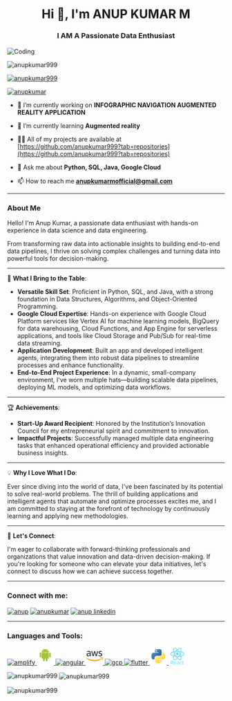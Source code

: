 <h1 align="center">Hi 👋, I'm ANUP KUMAR M</h1>
<h3 align="center">I AM A Passionate Data Enthusiast</h3>
<img align="center" alt="Coding" width="1000" src="https://cdn.dribbble.com/users/1708816/screenshots/15637256/media/f9826f0af8a49462f048262a8502035b.gif">

<p align="left"> <img src="https://komarev.com/ghpvc/?username=anupkumar999&label=Profile%20views&color=0e75b6&style=flat" alt="anupkumar999" /> </p>

<p align="left"> <a href="https://github.com/ryo-ma/github-profile-trophy"><img src="https://github-profile-trophy.vercel.app/?username=anupkumar999" alt="anupkumar999" /></a> </p>

<p align="left"> <a href="https://twitter.com/anupkumar" target="blank"><img src="https://img.shields.io/twitter/follow/anupkumar?logo=twitter&style=for-the-badge" alt="anupkumar" /></a> </p>

- 🔭 I’m currently working on **INFOGRAPHIC NAVIGATION AUGMENTED REALITY APPLICATION**

- 🌱 I’m currently learning **Augmented reality**

- 👨‍💻 All of my projects are available at [https://github.com/anupkumar999?tab=repositories](https://github.com/anupkumar999?tab=repositories)

- 💬 Ask me about **Python, SQL, Java, Google Cloud**

- 📫 How to reach me **anupkumarmofficial@gmail.com**

---

### About Me

Hello! I'm Anup Kumar, a passionate data enthusiast with hands-on experience in data science and data engineering.

From transforming raw data into actionable insights to building end-to-end data pipelines, I thrive on solving complex challenges and turning data into powerful tools for decision-making.

---

🌟 **What I Bring to the Table**:

- **Versatile Skill Set**: Proficient in Python, SQL, and Java, with a strong foundation in Data Structures, Algorithms, and Object-Oriented Programming.
- **Google Cloud Expertise**: Hands-on experience with Google Cloud Platform services like Vertex AI for machine learning models, BigQuery for data warehousing, Cloud Functions, and App Engine for serverless applications, and tools like Cloud Storage and Pub/Sub for real-time data streaming.
- **Application Development**: Built an app and developed intelligent agents, integrating them into robust data pipelines to streamline processes and enhance functionality.
- **End-to-End Project Experience**: In a dynamic, small-company environment, I've worn multiple hats—building scalable data pipelines, deploying ML models, and optimizing data workflows.

---

🏆 **Achievements**:

- **Start-Up Award Recipient**: Honored by the Institution’s Innovation Council for my entrepreneurial spirit and commitment to innovation.
- **Impactful Projects**: Successfully managed multiple data engineering tasks that enhanced operational efficiency and provided actionable business insights.

---

💡 **Why I Love What I Do**:

Ever since diving into the world of data, I've been fascinated by its potential to solve real-world problems. The thrill of building applications and intelligent agents that automate and optimize processes excites me, and I am committed to staying at the forefront of technology by continuously learning and applying new methodologies.

---

🤝 **Let's Connect**:

I'm eager to collaborate with forward-thinking professionals and organizations that value innovation and data-driven decision-making. If you're looking for someone who can elevate your data initiatives, let's connect to discuss how we can achieve success together.

---

<h3 align="left">Connect with me:</h3>
<p align="left">
<a href="https://dev.to/anup" target="blank"><img align="center" src="https://raw.githubusercontent.com/rahuldkjain/github-profile-readme-generator/master/src/images/icons/Social/devto.svg" alt="anup" height="30" width="40" /></a>
<a href="https://twitter.com/anupkumar" target="blank"><img align="center" src="https://raw.githubusercontent.com/rahuldkjain/github-profile-readme-generator/master/src/images/icons/Social/twitter.svg" alt="anupkumar" height="30" width="40"/></a>
<a href="https://linkedin.com/in/anup-kumar-a4b74717b" target="blank"><img align="center" src="https://raw.githubusercontent.com/rahuldkjain/github-profile-readme-generator/master/src/images/icons/Social/linked-in-alt.svg" alt="anup linkedin" height="30" width="40"/></a>
</p>

---

<h3 align="left">Languages and Tools:</h3>
<p align="left">
  <a href="https://aws.amazon.com/amplify/" target="_blank" rel="noreferrer">
    <img src="https://docs.amplify.aws/assets/logo-dark.svg" alt="amplify" width="40" height="40"/>
  </a>
  <a href="https://developer.android.com" target="_blank" rel="noreferrer">
    <img src="https://raw.githubusercontent.com/devicons/devicon/master/icons/android/android-original-wordmark.svg" alt="android" width="40" height="40"/>
  </a>
  <a href="https://angular.io" target="_blank" rel="noreferrer">
    <img src="https://angular.io/assets/images/logos/angular/angular.svg" alt="angular" width="40" height="40"/>
  </a>
  <a href="https://aws.amazon.com" target="_blank" rel="noreferrer">
    <img src="https://raw.githubusercontent.com/devicons/devicon/master/icons/amazonwebservices/amazonwebservices-original-wordmark.svg" alt="aws" width="40" height="40"/>
  </a>
  <a href="https://cloud.google.com" target="_blank" rel="noreferrer">
    <img src="https://www.vectorlogo.zone/logos/google_cloud/google_cloud-icon.svg" alt="gcp" width="40" height="40"/>
  </a>
  <a href="https://flutter.dev" target="_blank" rel="noreferrer">
    <img src="https://www.vectorlogo.zone/logos/flutterio/flutterio-icon.svg" alt="flutter" width="40" height="40"/>
  </a>
  <a href="https://www.python.org" target="_blank" rel="noreferrer">
    <img src="https://raw.githubusercontent.com/devicons/devicon/master/icons/python/python-original.svg" alt="python" width="40" height="40"/>
  </a>
  <a href="https://reactjs.org/" target="_blank" rel="noreferrer">
    <img src="https://raw.githubusercontent.com/devicons/devicon/master/icons/react/react-original-wordmark.svg" alt="react" width="40" height="40"/>
  </a>
  <!-- Add more tools as per your preference -->
</p>

<p><img align="left" src="https://github-readme-stats.vercel.app/api/top-langs?username=anupkumar999&show_icons=true&locale=en&layout=compact" alt="anupkumar999" /></p>

<p>&nbsp;<img align="center" src="https://github-readme-stats.vercel.app/api?username=anupkumar999&show_icons=true&locale=en" alt="anupkumar999" /></p>

<p><img align="center" src="https://github-readme-streak-stats.herokuapp.com/?user=anupkumar999&" alt="anupkumar999" /></p>
